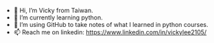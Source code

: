 - 👋 Hi, I’m Vicky from Taiwan.
- 🌱 I’m currently learning python.
- 🌱 I’m using GitHub to take notes of what I learned in python courses.
- 📫 Reach me on linkedin: https://www.linkedin.com/in/vickylee2105/

<!---
vickylee2105/vickylee2105 is a ✨ special ✨ repository because its `README.md` (this file) appears on your GitHub profile.
You can click the Preview link to take a look at your changes.
--->
